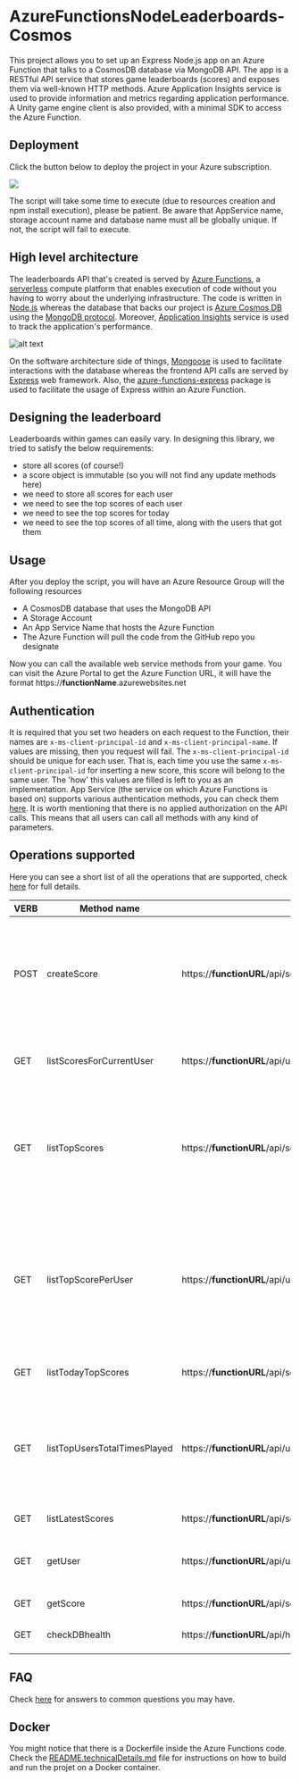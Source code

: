 # AzureFunctionsNodeLeaderboards-Cosmos

This project allows you to set up an Express Node.js app on an Azure Function that talks to a CosmosDB database via MongoDB API. The app is a RESTful API service that stores game leaderboards (scores) and exposes them via well-known HTTP methods. Azure Application Insights service is used to provide information and metrics regarding application performance. A Unity game engine client is also provided, with a minimal SDK to access the Azure Function.

## Deployment

Click the button below to deploy the project in your Azure subscription.

<a href="https://portal.azure.com/#create/Microsoft.Template/uri/https%3A%2F%2Fraw.githubusercontent.com%2Fdgkanatsios%2FAzureFunctionsNodeLeaderboard%2Fmaster%2Fazuredeploy.json" target="_blank"><img src="http://azuredeploy.net/deploybutton.png"/></a>

The script will take some time to execute (due to resources creation and npm install execution), please be patient.
Be aware that AppService name, storage account name and database name must all be globally unique. If not, the script will fail to execute. 

## High level architecture

The leaderboards API that's created is served by [Azure Functions](https://docs.microsoft.com/en-us/azure/azure-functions/), a [serverless](https://azure.microsoft.com/en-us/overview/serverless-computing/) compute platform that enables execution of code without you having to worry about the underlying infrastructure. The code is written in [Node.js](https://nodejs.org/en/) whereas the database that backs our project is [Azure Cosmos DB](https://docs.microsoft.com/en-us/azure/cosmos-db/introduction) using the [MongoDB protocol](https://docs.microsoft.com/en-us/azure/cosmos-db/mongodb-introduction). Moreover, [Application Insights](https://docs.microsoft.com/en-us/azure/application-insights/app-insights-overview) service is used to track the application's performance.

![alt text](https://github.com/dgkanatsios/AzureFunctionsNodeScores-Cosmos/blob/master/media/functions.JPG?raw=true "Reference architecture")

On the software architecture side of things, [Mongoose](http://mongoosejs.com) is used to facilitate interactions with the database whereas the frontend API calls are served by [Express](https://expressjs.com/) web framework. Also, the [azure-functions-express](https://github.com/yvele/azure-function-express) package is used to facilitate the usage of Express within an Azure Function.

## Designing the leaderboard

Leaderboards within games can easily vary. In designing this library, we tried to satisfy the below requirements:

- store all scores (of course!)
- a score object is immutable (so you will not find any update methods here)
- we need to store all scores for each user
- we need to see the top scores of each user
- we need to see the top scores for today
- we need to see the top scores of all time, along with the users that got them

## Usage
After you deploy the script, you will have an Azure Resource Group will the following resources
- A CosmosDB database that uses the MongoDB API
- A Storage Account
- An App Service Name that hosts the Azure Function
- The Azure Function will pull the code from the GitHub repo you designate

Now you can call the available web service methods from your game. You can visit the Azure Portal to get the Azure Function URL, it will have the format https://**functionName**.azurewebsites.net

## Authentication
It is required that you set two headers on each request to the Function, their names are `x-ms-client-principal-id` and `x-ms-client-principal-name`. If values are missing, then you request will fail. The `x-ms-client-principal-id` should be unique for each user. That is, each time you use the same `x-ms-client-principal-id` for inserting a new score, this score will belong to the same user. The 'how' this values are filled is left to you as an implementation. App Service (the service on which Azure Functions is based on) supports various authentication methods, you can check them [here](https://docs.microsoft.com/en-us/azure/app-service/app-service-authentication-overview). It is worth mentioning that there is no applied authorization on the API calls. This means that all users can call all methods with any kind of parameters.

## Operations supported

Here you can see a short list of all the operations that are supported, check [here](README.technicalDetails.md) for full details.

| VERB | Method name | URL | Description | 
| --- | --- | --- | --- |
| POST | createScore | https://**functionURL**/api/scores | Creates a new score. Post body has the format { "value":Integer value of the score }. Returns the updated user details. |
| GET | listScoresForCurrentUser | https://**functionURL**/api/user/scores/:count | Gets the top 'count' scores for logged in user sorted by score value |
| GET | listTopScores | https://**functionURL**/api/scores/top/:count | Gets top scores achieved in the game by all users, in descending order. This can include more than one score per user |
| GET | listTopScorePerUser | https://**functionURL**/api/users/maxscore/:count | Gets all the max scores achieved in the game by all users, in descending order. Practically this includes the max score per user in descending order |
| GET | listTodayTopScores | https://**functionURL**/api/scores/today/top/:count | Gets the top 'count' scores for today|
| GET | listTopUsersTotalTimesPlayed | https://**functionURL**/api/users/toptotaltimesplayed/:count | Gets the top users for all time in regards to the times they have played (i.e. number of times they have posted a new score).|
| GET | listLatestScores | https://**functionURL**/api/scores/latest/:count | Gets the latest 'count' scores |
| GET | getUser | https://**functionURL**/api/users/:userId | Gets a specific user's details, including top score and latest scores | 
| GET | getScore | https://**functionURL**/api/scores/:scoreID | Gets a specific score |
| GET | checkDBhealth | https://**functionURL**/api/health | Gets the application's health |

## FAQ 
Check [here](README.faq.md) for answers to common questions you may have.

## Docker
You might notice that there is a Dockerfile inside the Azure Functions code. Check the [README.technicalDetails.md](README.technicalDetails.md) file for instructions on how to build and run the projet on a Docker container.